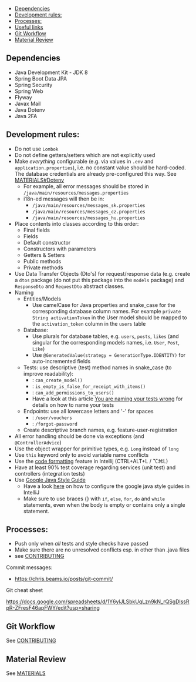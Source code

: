 

  - [Dependencies](#dependencies)
  - [Development rules:](#development-rules)
  - [Processes:](#processes)
  - [Useful links](#useful-links)
  - [Git Workflow](#git-workflow)
  - [Material Review](#material-review)

## Dependencies

- Java Development Kit - JDK 8
- Spring Boot Data JPA
- Spring Security
- Spring Web
- Flyway
- Javax Mail
- Java Dotenv
- Java 2FA

## Development rules:

- Do not use `Lombok`
- Do not define getters/setters which are not explicitly used
- Make *everything* configurable (e.g. via values in `.env` and `application.properties`), i.e. no constant value should be hard-coded. The database credentials are already pre-configured this way. See [MATERIALS#Dotenv](MATERIALS.md#dotenv)
  - For example, all error messages should be stored in `/java/main/resources/messages.properties`
  - i18n-ed messages will then be in:
    - `/java/main/resources/messages_sk.properties`
    - `/java/main/resources/messages_cz.properties`
    - `/java/main/resources/messages_hu.properties`
- Place contents into classes according to this order:
  - Final fields
  - Fields
  - Default constructor
  - Constructors with parameters
  - Getters & Setters
  - Public methods
  - Private methods
- Use Data Transfer Objects (Dto's) for request/response data (e.g. create a `dtos` package (do not put this package into the `models` package) and `ResponseDto` and `RequestDto` abstract classes. 
- Naming
  - Entities/Models
    - Use camelCase for Java properties and snake_case for the corresponding database column names. For example `private String activationToken` in the User model should be mapped to the `activation_token` column in the `users` table
  - Database:
    - Use plurals for database tables, e.g. `users`, `posts`, `likes` (and singular for the corresponding models names, i.e. `User`, `Post`, `Like`)
    - Use `@GeneratedValue(strategy = GenerationType.IDENTITY)` for auto-incremented fields
  - Tests: use descriptive (test) method names in snake_case (to improve readability):
    - : `can_create_model()`
    - : `is_empty_is_false_for_receipt_with_items()`
    - : `can_add_permissions_to_users()`
    - Have a look at this article [You are naming your tests wrong](https://enterprisecraftsmanship.com/posts/you-naming-tests-wrong/) for details on how to name your tests
  - Endpoints: use all lowercase letters and '-' for spaces
    - : `/user/vouchers`
    - : `/forgot-password`
  - Create descriptive branch names, e.g. feature-user-registration
- All error handling should be done via exceptions (and `@ControllerAdvice`)
- Use the object wrapper for primitive types, e.g. `Long` instead of `long`
- Use `this` keyword only to avoid variable name conflicts
- Use the [code formatting](https://blog.jetbrains.com/idea/2020/06/code-formatting/) feature in Intellij (CTRL+ALT+L / ⌥⌘L)
- Have at least 90% test coverage regarding services (unit test) and controllers (integration tests)
- Use [Google Java Style Guide](https://google.github.io/styleguide/javaguide.html)
  - Have a look [here](https://stackoverflow.com/questions/42979700/how-to-configure-google-java-code-formatter-in-intellij-idea-17) on how to configure the google java style guides in IntelliJ
  - Make sure to use braces {} with `if`, `else`, `for`, `do` and `while` statements, even when the body is empty or contains only a single statement.
 

## Processes:
- Push only when *all* tests and style checks have passed
- Make sure there are no unresolved conflicts esp. in other than  .java files
- see [CONTRIBUTING](CONTRIBUTING.md)

Commit messages:

- https://chris.beams.io/posts/git-commit/

Git cheat sheet

https://docs.google.com/spreadsheets/d/1Y6ylJLSbkUqLzn9kN_rQSgDlssRpR-ZFresF46apFWY/edit?usp=sharing

## Git Workflow

See [CONTRIBUTING](CONTRIBUTING.md)

## Material Review

See [MATERIALS](MATERIALS.md)

